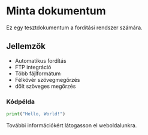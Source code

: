 # Minta dokumentum

Ez egy tesztdokumentum a fordítási rendszer számára.

## Jellemzők

- Automatikus fordítás
- FTP integráció
- Több fájlformátum
- Félkövér szövegmegőrzés
- dőlt szöveges megőrzés

### Kódpélda

```python
print("Hello, World!")
```

További információkért látogasson el weboldalunkra.
